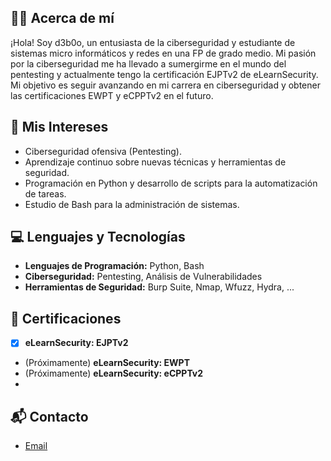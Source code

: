 ## 🧑‍🎓 Acerca de mí

¡Hola! Soy d3b0o, un entusiasta de la ciberseguridad y estudiante de sistemas micro informáticos y redes en una FP de grado medio. Mi pasión por la ciberseguridad me ha llevado a sumergirme en el mundo del pentesting y actualmente tengo la certificación EJPTv2 de eLearnSecurity. Mi objetivo es seguir avanzando en mi carrera en ciberseguridad y obtener las certificaciones EWPT y eCPPTv2 en el futuro.

## 🎯 Mis Intereses

- Ciberseguridad ofensiva (Pentesting).
- Aprendizaje continuo sobre nuevas técnicas y herramientas de seguridad.
- Programación en Python y desarrollo de scripts para la automatización de tareas.
- Estudio de Bash para la administración de sistemas.

## 💻 Lenguajes y Tecnologías

- **Lenguajes de Programación:** Python, Bash
- **Ciberseguridad:** Pentesting, Análisis de Vulnerabilidades
- **Herramientas de Seguridad:** Burp Suite, Nmap, Wfuzz, Hydra, ...

## 🏅 Certificaciones

-[X] **eLearnSecurity: EJPTv2**
- (Próximamente) **eLearnSecurity: EWPT**
- (Próximamente) **eLearnSecurity: eCPPTv2**
- 
## 📬 Contacto

- [Email](arnaudeusedes@gmail.com)

